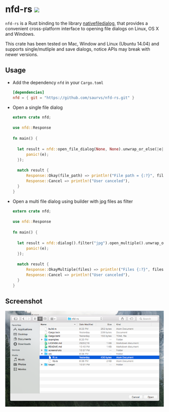 # nfd-rs [![](https://img.shields.io/badge/license-MIT-blue.svg)](https://github.com/saurvs/nfd-rs/blob/master/LICENSE.md)

`nfd-rs` is a Rust binding to the library [nativefiledialog](https://github.com/mlabbe/nativefiledialog), that provides a convenient cross-platform interface to opening file dialogs on Linux, OS X and Windows.

This crate has been tested on Mac, Window and Linux (Ubuntu 14.04) and supports single/mutliple and save dialogs, notice APIs may break with newer versions.

## Usage

* Add the dependency `nfd` in your ```Cargo.toml```
  ```toml
  [dependencies]
  nfd = { git = "https://github.com/saurvs/nfd-rs.git" }
  ```

* Open a single file dialog
  ```rust
  extern crate nfd;

  use nfd::Response

  fn main() {

    let result = nfd::open_file_dialog(None, None).unwrap_or_else(|e| {
    	panic!(e);
    });

    match result {
        Response::Okay(file_path) => println!("File path = {:?}", file_path),
        Response::Cancel => println!("User canceled"),
    }
  }
  ```

* Open a multi file dialog using builder with jpg files as filter
  ```rust
  extern crate nfd;

  use nfd::Response

  fn main() {

    let result = nfd::dialog().filter("jpg").open_multiple().unwrap_or_else(|e| {
    	panic!(e);
    });

    match result {
        Response::OkayMultiple(files) => println!("Files {:?}", files),
        Response::Cancel => println!("User canceled"),
    }
  }
  ```

## Screenshot

![Cocoa on El Capitan](screenshots/cocoa_el_capitan.png?raw=true)
